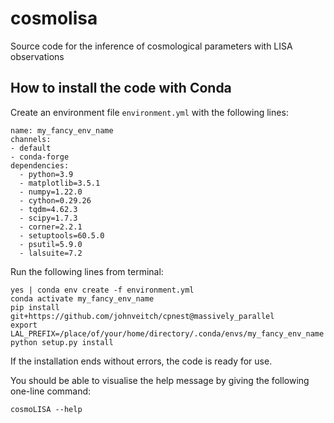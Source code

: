 # cosmolisa
Source code for the inference of cosmological parameters with LISA observations

## How to install the code with Conda

Create an environment file `environment.yml` with the following lines:

```
name: my_fancy_env_name
channels:
- default
- conda-forge
dependencies:
  - python=3.9
  - matplotlib=3.5.1
  - numpy=1.22.0
  - cython=0.29.26
  - tqdm=4.62.3
  - scipy=1.7.3
  - corner=2.2.1
  - setuptools=60.5.0
  - psutil=5.9.0
  - lalsuite=7.2
```

Run the following lines from terminal:

```
yes | conda env create -f environment.yml
conda activate my_fancy_env_name
pip install git+https://github.com/johnveitch/cpnest@massively_parallel
export LAL_PREFIX=/place/of/your/home/directory/.conda/envs/my_fancy_env_name
python setup.py install
```

If the installation ends without errors, the code is ready for use. 

You should be able to visualise the help message by giving the following one-line command:

```
cosmoLISA --help
```
